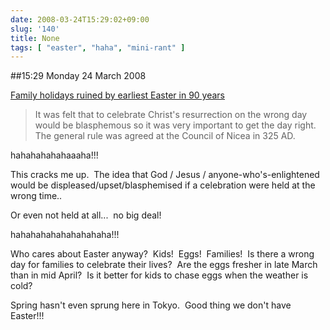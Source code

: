 ```yaml
---
date: 2008-03-24T15:29:02+09:00
slug: '140'
title: None
tags: [ "easter", "haha", "mini-rant" ]
---
```


##15:29 Monday 24 March 2008

[Family holidays ruined by earliest Easter in 90 years](https://www.dailymail.co.uk/pages/live/articles/news/news.html?in_article_id=540511&in_page_id=1770)


> It was felt that to celebrate Christ's resurrection on the wrong day would be blasphemous so it was very important to get the day right. The general rule was agreed at the Council of Nicea in 325 AD.


hahahahahahaaaha!!!

This cracks me up.  The idea that God / Jesus / anyone-who's-enlightened would be displeased/upset/blasphemised if a celebration were held at the wrong time..

Or even not held at all...  no big deal!

hahahahahahahahahaha!!!

Who cares about Easter anyway?  Kids!  Eggs!  Families!  Is there a wrong day for families to celebrate their lives?  Are the eggs fresher in late March than in mid April?  Is it better for kids to chase eggs when the weather is cold?

Spring hasn't even sprung here in Tokyo.  Good thing we don't have Easter!!!
